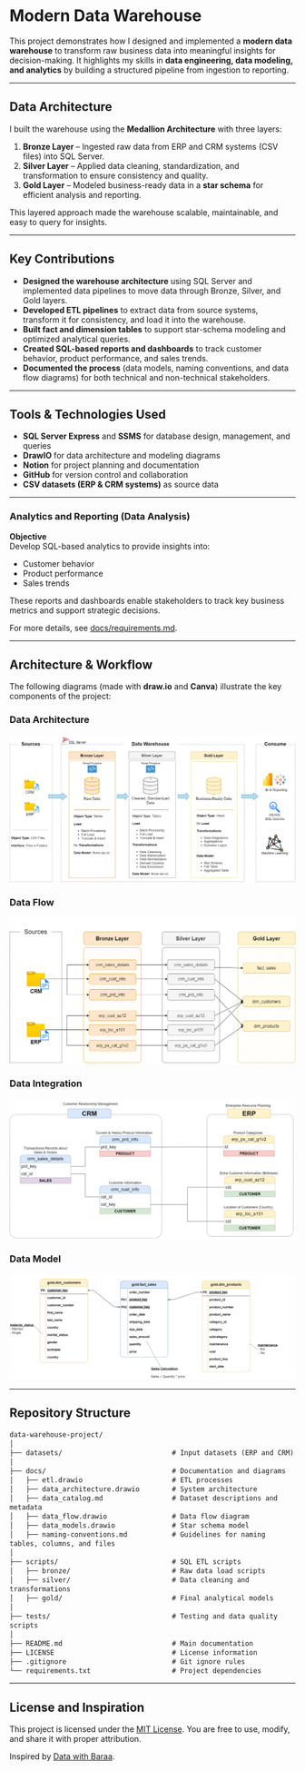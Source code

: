 # Modern Data Warehouse  

This project demonstrates how I designed and implemented a **modern data warehouse** to transform raw business data into meaningful insights for decision-making. It highlights my skills in **data engineering, data modeling, and analytics** by building a structured pipeline from ingestion to reporting.  

---

## Data Architecture  

I built the warehouse using the **Medallion Architecture** with three layers:  

1. **Bronze Layer** – Ingested raw data from ERP and CRM systems (CSV files) into SQL Server.  
2. **Silver Layer** – Applied data cleaning, standardization, and transformation to ensure consistency and quality.  
3. **Gold Layer** – Modeled business-ready data in a **star schema** for efficient analysis and reporting.  

This layered approach made the warehouse scalable, maintainable, and easy to query for insights.  

---

## Key Contributions  

- **Designed the warehouse architecture** using SQL Server and implemented data pipelines to move data through Bronze, Silver, and Gold layers.  
- **Developed ETL pipelines** to extract data from source systems, transform it for consistency, and load it into the warehouse.  
- **Built fact and dimension tables** to support star-schema modeling and optimized analytical queries.  
- **Created SQL-based reports and dashboards** to track customer behavior, product performance, and sales trends.  
- **Documented the process** (data models, naming conventions, and data flow diagrams) for both technical and non-technical stakeholders.  

---

## Tools & Technologies Used  

- **SQL Server Express** and **SSMS** for database design, management, and queries  
- **DrawIO** for data architecture and modeling diagrams  
- **Notion** for project planning and documentation  
- **GitHub** for version control and collaboration  
- **CSV datasets (ERP & CRM systems)** as source data  

---

### Analytics and Reporting (Data Analysis)

**Objective**  
Develop SQL-based analytics to provide insights into:  
- Customer behavior  
- Product performance  
- Sales trends  

These reports and dashboards enable stakeholders to track key business metrics and support strategic decisions.  

For more details, see [docs/requirements.md](docs/requirements.md).  

---

## Architecture & Workflow
The following diagrams (made with **draw.io** and **Canva**) illustrate the key components of the project:

### Data Architecture
![Data Architecture](docs/data_architecture.png)

### Data Flow
![Data Flow](docs/data_flow.png)

### Data Integration
![Data Integration](docs/data_integration.png)

### Data Model
![Data Model](docs/data_model.png)

---

## Repository Structure
```
data-warehouse-project/
│
├── datasets/                           # Input datasets (ERP and CRM)
│
├── docs/                               # Documentation and diagrams
│   ├── etl.drawio                      # ETL processes
│   ├── data_architecture.drawio        # System architecture
│   ├── data_catalog.md                 # Dataset descriptions and metadata
│   ├── data_flow.drawio                # Data flow diagram
│   ├── data_models.drawio              # Star schema model
│   ├── naming-conventions.md           # Guidelines for naming tables, columns, and files
│
├── scripts/                            # SQL ETL scripts
│   ├── bronze/                         # Raw data load scripts
│   ├── silver/                         # Data cleaning and transformations
│   ├── gold/                           # Final analytical models
│
├── tests/                              # Testing and data quality scripts
│
├── README.md                           # Main documentation
├── LICENSE                             # License information
├── .gitignore                          # Git ignore rules
└── requirements.txt                    # Project dependencies
```

---

## License and Inspiration  

This project is licensed under the [MIT License](LICENSE). You are free to use, modify, and share it with proper attribution.  

Inspired by [Data with Baraa](https://youtu.be/9GVqKuTVANE).  

